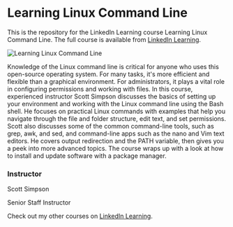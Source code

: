 # Learning Linux Command Line
This is the repository for the LinkedIn Learning course Learning Linux Command Line. The full course is available from [LinkedIn Learning][lil-course-url].

![Learning Linux Command Line][lil-thumbnail-url] 

Knowledge of the Linux command line is critical for anyone who uses this open-source operating system. For many tasks, it's more efficient and flexible than a graphical environment. For administrators, it plays a vital role in configuring permissions and working with files. In this course, experienced instructor Scott Simpson discusses the basics of setting up your environment and working with the Linux command line using the Bash shell. He focuses on practical Linux commands with examples that help you navigate through the file and folder structure, edit text, and set permissions. Scott also discusses some of the common command-line tools, such as grep, awk, and sed, and command-line apps such as the nano and Vim text editors. He covers output redirection and the PATH variable, then gives you a peek into more advanced topics. The course wraps up with a look at how to install and update software with a package manager.


### Instructor

Scott Simpson 
                            
Senior Staff Instructor

                            

Check out my other courses on [LinkedIn Learning](https://www.linkedin.com/learning/instructors/scott-simpson).

[lil-course-url]: https://www.linkedin.com/learning/learning-linux-command-line-14447912?dApp=59033956&leis=LAA
[lil-thumbnail-url]: https://media.licdn.com/dms/image/C4D0DAQGtr8J3i_BSjg/learning-public-crop_288_512/0/1679938026141?e=2147483647&v=beta&t=mAPlrEexRYjAzZqU1Em9kfv9N0pV3GNneO0bk-DdwDk
